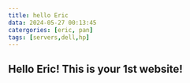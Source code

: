 ```yaml
---
title: hello Eric
data: 2024-05-27 00:13:45
catergories: [eric, pan]
tags: [servers,dell,hp]
---
```


## Hello Eric! This is your 1st website!
